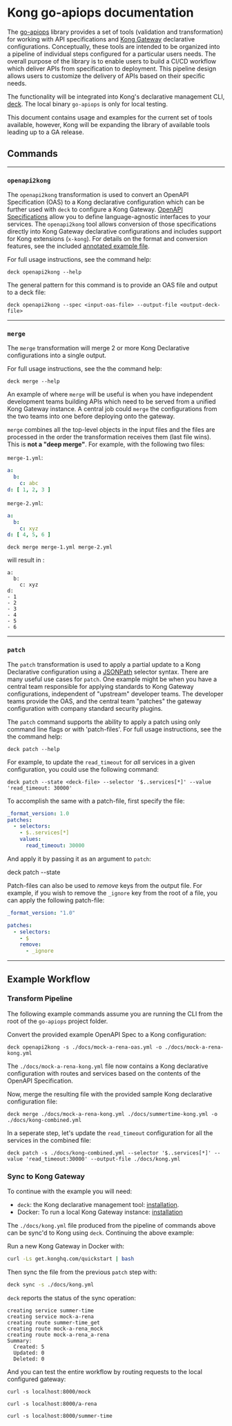 # Kong go-apiops documentation

The [go-apiops](https://github.com/Kong/go-apiops) library provides a set of tools (validation and transformation) for working with API specifications and [Kong Gateway](https://docs.konghq.com/gateway/latest/) declarative configurations. Conceptually, these tools are intended to be organized into a pipeline of individual steps configured for a particular users needs. The overall purpose of the library is to enable users to build a CI/CD workflow which deliver APIs from specification to deployment. This pipeline design allows users to customize the delivery of APIs based on their specific needs.

The functionality will be integrated into Kong's declarative management CLI, [deck](https://docs.konghq.com/deck/latest/). The local binary `go-apiops` is only for local testing.

This document contains usage and examples for the current set of tools available, however, Kong will be expanding the library of available tools leading up to a GA release.

## Commands

---
### `openapi2kong`

The `openapi2kong` transformation is used to convert an OpenAPI Specification (OAS) to a Kong declarative configuration which can be further used with `deck` to configure a Kong Gateway. [OpenAPI Specifications](https://swagger.io/specification/) allow you to define language-agnostic interfaces to your services. The `openapi2kong` tool allows conversion of those specifications directly into Kong Gateway declarative configurations and includes support for Kong extensions (`x-kong`). For details on the format and conversion features, see the included [annotated example file](learnservice_oas.yaml).

For full usage instructions, see the command help:

```
deck openapi2kong --help
```

The general pattern for this command is to provide an OAS file and output to a deck file:

```
deck openapi2kong --spec <input-oas-file> --output-file <output-deck-file>
```
---
### `merge`

The `merge` transformation will merge 2 or more Kong Declarative configurations into a single output.

For full usage instructions, see the the command help:

```
deck merge --help
```

An example of where `merge` will be useful is when you have independent development teams building APIs which need to be served from a unified Kong Gateway instance. A central job could `merge` the configurations from the two teams into one before deploying onto the gateway.

`merge` combines all the top-level objects in the input files and the files are processed in the order the transformation receives them (last file wins). This is **not a "deep merge"**. For example, with the following two files:

`merge-1.yml`:
```yml
a:
  b:
    c: abc
d: [ 1, 2, 3 ]
```

`merge-2.yml`:
```yml
a:
  b:
    c: xyz
d: [ 4, 5, 6 ]
```

```
deck merge merge-1.yml merge-2.yml
```
will result in :
```
a:
  b:
    c: xyz
d:
- 1
- 2
- 3
- 4
- 5
- 6
```

---
### `patch`

The `patch` transformation is used to apply a partial update to a Kong Declarative configuration using a [JSONPath](https://goessner.net/articles/JsonPath/) selector syntax. There are many useful use cases for `patch`. One example might be when you have a central team responsible for applying standards to Kong Gateway configurations, independent of "upstream" developer teams. The developer teams provide the OAS, and the central team "patches" the gateway configuration with company standard security plugins.

The `patch` command supports the ability to apply a patch using only command line flags or with 'patch-files'. For full usage instructions, see the the command help:

```
deck patch --help
```

For example, to update the `read_timeout` for _all_ services in a given configuration, you could use the following command:

```
deck patch --state <deck-file> --selector '$..services[*]' --value 'read_timeout: 30000'
```

To accomplish the same with a patch-file, first specify the file:

```yaml
_format_version: 1.0
patches:
  - selectors:
    - $..services[*]
    values:
      read_timeout: 30000
```

And apply it by passing it as an argument to `patch`:

deck patch --state <deck-file> <patch-file>

Patch-files can also be used to _remove_ keys from the output file. For example, if you wish to remove the `_ignore` key from the root of a file, you can apply the following patch-file:

```yaml
_format_version: "1.0"

patches:
  - selectors:
    - $
    remove:
      - _ignore
```

---
## Example Workflow

### Transform Pipeline

The following example commands assume you are running the CLI from the root of the `go-apiops` project folder.

Convert the provided example OpenAPI Spec to a Kong configuration:

```
deck openapi2kong -s ./docs/mock-a-rena-oas.yml -o ./docs/mock-a-rena-kong.yml
```

The `./docs/mock-a-rena-kong.yml` file now contains a Kong declarative configuration with routes and services based on the contents of the OpenAPI Specification.

Now, merge the resulting file with the provided sample Kong declarative configuration file:

```
deck merge ./docs/mock-a-rena-kong.yml ./docs/summertime-kong.yml -o ./docs/kong-combined.yml
```

In a seperate step, let's update the `read_timeout` configuration for all the services in the combined file:
```
deck patch -s ./docs/kong-combined.yml --selector '$..services[*]' --value 'read_timeout:30000' --output-file ./docs/kong.yml
```

### Sync to Kong Gateway

To continue with the example you will need:
* `deck`: the Kong declarative management tool: [installation](https://docs.konghq.com/deck/latest/installation/).
* Docker: To run a local Kong Gateway instance: [installation](https://docs.docker.com/get-docker/)

The `./docs/kong.yml` file produced from the pipeline of commands above can be sync'd to Kong using `deck`. Continuing the above example:

Run a new Kong Gateway in Docker with:

```bash
curl -Ls get.konghq.com/quickstart | bash
```

Then sync the file from the previous `patch` step with:

```bash
deck sync -s ./docs/kong.yml
```

`deck` reports the status of the sync operation:
```
creating service summer-time
creating service mock-a-rena
creating route summer-time_get
creating route mock-a-rena_mock
creating route mock-a-rena_a-rena
Summary:
  Created: 5
  Updated: 0
  Deleted: 0
```

And you can test the entire workflow by routing requests to the local configured gateway:

```
curl -s localhost:8000/mock
```
```
curl -s localhost:8000/a-rena
```
```
curl -s localhost:8000/summer-time
```
